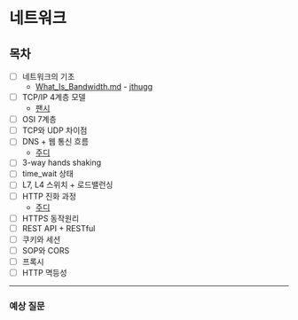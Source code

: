 # 네트워크

## 목차


- [ ] 네트워크의 기초
    - [What_Is_Bandwidth.md](https://github.com/Fancy96/CS_Study/blob/main/Network/01_What_Is_Bandwidth.md) - [jthugg](https://github.com/jthugg)
- [ ] TCP/IP 4계층 모델
    - [팬시](https://github.com/Fancy96/CS_Study/blob/main/Network/TCP-IP-4%EA%B3%84%EC%B8%B5-%EB%AA%A8%EB%8D%B8-%ED%8C%AC%EC%8B%9C.md)
- [ ] OSI 7계층
- [ ] TCP와 UDP 차이점
- [ ] DNS + 웹 통신 흐름
    - [주디](https://github.com/Fancy96/CS_Study/blob/main/Network/DNS_and_Network-flow.md)
- [ ] 3-way hands shaking
- [ ] time_wait 상태
- [ ] L7, L4 스위치 + 로드밸런싱
- [ ] HTTP 진화 과정 
    - [주디](https://github.com/Fancy96/CS_Study/blob/main/Network/HTTP.md)
- [ ] HTTPS 동작원리
- [ ] REST API + RESTful
- [ ] 쿠키와 세션 
- [ ] SOP와 CORS 
- [ ] 프록시
- [ ] HTTP 멱등성

---

### 예상 질문

